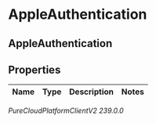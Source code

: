 # AppleAuthentication

## AppleAuthentication

## Properties

|Name | Type | Description | Notes|
|------------ | ------------- | ------------- | -------------|



_PureCloudPlatformClientV2 239.0.0_
